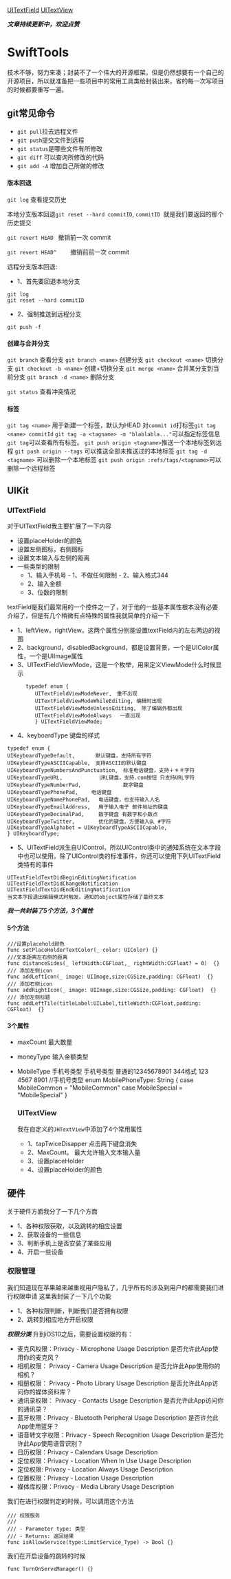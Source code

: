 
[UITextField](https://github.com/SunshineBrother/SwiftTools/blob/master/GIF/UITextField.gif)
[UITextView](https://github.com/SunshineBrother/SwiftTools/blob/master/GIF/UITextView.gif)

***文章持续更新中，欢迎点赞***

# SwiftTools
技术不够，努力来凑；封装不了一个伟大的开源框架，但是仍然想要有一个自己的开源项目，所以就准备把一些项目中的常用工具类给封装出来，省的每一次写项目的时候都要重写一遍。


## git常见命令
 
 - `git pull`拉去远程文件
 - `git push`提交文件到远程
 - `git status`是哪些文件有所修改
 - `git diff` 可以查询所修改的代码
 - `git add -A` 增加自己所做的修改
 
 #### 版本回退
 
 `git log` 查看提交历史
 
 本地分支版本回退`git reset --hard commitID`,  `commitID `就是我们要返回的那个历史提交
 
 `git revert HEAD `              撤销前一次 commit
 
 `git revert HEAD^    `          撤销前前一次 commit
 
 
 
 远程分支版本回退:
 - 1、首先要回退本地分支
 ```
 git log
 git reset --hard commitID
 ```
 - 2、强制推送到远程分支
 ```
 git push -f
 ```
 
 
 #### 创建与合并分支
 `git branch` 查看分支
 `git branch <name>` 创建分支
 `git checkout <name>` 切换分支
 `git checkout -b <name>` 创建+切换分支
 `git merge <name>` 合并某分支到当前分支
 `git branch -d <name>` 删除分支
 
 `git status` 查看冲突情况
 
 
 #### 标签
 `git tag <name>` 用于新建一个标签，默认为HEAD
 对`commit id`打标签`git tag <name> commitId`
 `git tag -a <tagname> -m "blablabla..."`可以指定标签信息
 `git tag`可以查看所有标签。
 `git push origin <tagname>`推送一个本地标签到远程
 `git push origin --tags` 可以推送全部未推送过的本地标签
 `git tag -d <tagname>` 可以删除一个本地标签
 `git push origin :refs/tags/<tagname>`可以删除一个远程标签
 
 ## UIKit
 
 ### UITextField
 对于UITextField我主要扩展了一下内容
 - 设置placeHolder的颜色
 - 设置左侧图标，右侧图标
 - 设置文本输入与左侧的距离
 - 一些类型的限制
    - 1、输入手机号
           - 1、不做任何限制
           - 2、输入格式344
    - 2、输入金额
    - 3、位数的限制
 
textField是我们最常用的一个控件之一了，对于他的一些基本属性根本没有必要介绍了，但是有几个稍微有点特殊的属性我就简单的介绍一下
- 1、leftView，rightView，这两个属性分别能设置textField内的左右两边的视图
 - 2、background，disabledBackground，都是设置背景，一个是UIColor属性，一个是UIImage属性
 - 3、UITextFieldViewMode，这是一个枚举，用来定义ViewMode什么时候显示
   
```
      typedef enum {
         UITextFieldViewModeNever,　重不出现
         UITextFieldViewModeWhileEditing, 编辑时出现
         UITextFieldViewModeUnlessEditing,　除了编辑外都出现
         UITextFieldViewModeAlways 　一直出现
         } UITextFieldViewMode;
 ```
- 4、keyboardType 键盘的样式
 ```
 typedef enum {
 UIKeyboardTypeDefault,     　默认键盘，支持所有字符         
 UIKeyboardTypeASCIICapable,　支持ASCII的默认键盘
 UIKeyboardTypeNumbersAndPunctuation,　标准电话键盘，支持＋＊＃字符
 UIKeyboardTypeURL,            URL键盘，支持.com按钮 只支持URL字符
 UIKeyboardTypeNumberPad,            　数字键盘
 UIKeyboardTypePhonePad,　 　电话键盘
 UIKeyboardTypeNamePhonePad, 　电话键盘，也支持输入人名
 UIKeyboardTypeEmailAddress, 　用于输入电子 邮件地址的键盘     
 UIKeyboardTypeDecimalPad,   　数字键盘 有数字和小数点
 UIKeyboardTypeTwitter,      　优化的键盘，方便输入@、#字符
 UIKeyboardTypeAlphabet = UIKeyboardTypeASCIICapable, 
 } UIKeyboardType;
 ```
 - 5、UITextField派生自UIControl，所以UIControl类中的通知系统在文本字段中也可以使用。除了UIControl类的标准事件，你还可以使用下列UITextField类特有的事件
 ```
 UITextFieldTextDidBeginEditingNotification
 UITextFieldTextDidChangeNotification
 UITextFieldTextDidEndEditingNotification
 当文本字段退出编辑模式时触发。通知的object属性存储了最终文本
 ```
 
 ***我一共封装了5个方法，3个属性***
 
 #### 5个方法
 ```
 ///设置placehold颜色
 func setPlaceHolderTextColor(_ color: UIColor) {}
 ///文本距离左右侧的距离
 func distanceSides(_ leftWidth:CGFloat,_ rightWidth:CGFloat? = 0)  {}
 /// 添加左侧icon
 func addLeftIcon(_ image: UIImage,size:CGSize,padding: CGFloat)  {}
 /// 添加右侧icon
 func addRightIcon(_ image: UIImage,size:CGSize,padding: CGFloat)  {}
 /// 添加左侧标题
 func addLeftTile(titleLabel:UILabel,titleWidth:CGFloat,padding: CGFloat)  {}

 ```
  #### 3个属性
- maxCount 最大数量
- moneyType 输入金额类型
- MobileType 手机号类型 
手机号类型 普通的12345678901   344格式 123 4567 8901
//手机号类型
enum MobilePhoneType: String {
case MobileCommon = "MobileCommon"
case MobileSpecial = "MobileSpecial"
}
 
 
  ### UITextView
  我在自定义的`JHTextView`中添加了4个常用属性
  - 1、tapTwiceDisapper 点击两下键盘消失
  - 2、MaxCount。 最大允许输入文本输入量
  - 3、设置placeHolder
  - 4、设置placeHolder的颜色
 
 
 
 ## 硬件
 关于硬件方面我分了一下几个方面
 - 1、各种权限获取，以及跳转的相应设置
 - 2、获取设备的一些信息
 - 3、判断手机上是否安装了某些应用
 - 4、开启一些设备
 
 ### 权限管理
 我们知道现在苹果越来越重视用户隐私了，几乎所有的涉及到用户的都需要我们进行权限申请
 这里我封装了一下几个功能
 - 1、各种权限判断，判断我们是否拥有权限
 - 2、跳转到相应地方开启权限

***权限分类***
升到iOS10之后，需要设置权限的有：
- 麦克风权限：Privacy - Microphone Usage Description 是否允许此App使用你的麦克风？
- 相机权限： Privacy - Camera Usage Description 是否允许此App使用你的相机？
- 相册权限： Privacy - Photo Library Usage Description 是否允许此App访问你的媒体资料库？
- 通讯录权限： Privacy - Contacts Usage Description 是否允许此App访问你的通讯录？
- 蓝牙权限：Privacy - Bluetooth Peripheral Usage Description 是否许允此App使用蓝牙？
- 语音转文字权限：Privacy - Speech Recognition Usage Description 是否允许此App使用语音识别？
- 日历权限：Privacy - Calendars Usage Description
- 定位权限：Privacy - Location When In Use Usage Description
- 定位权限: Privacy - Location Always Usage Description
- 位置权限：Privacy - Location Usage Description
- 媒体库权限：Privacy - Media Library Usage Description

 

我们在进行权限判定的时候，可以调用这个方法
```
/// 权限服务
///
/// - Parameter type: 类型
/// - Returns: 返回结果
func isAllowService(type:LimitService_Type) -> Bool {}
```
 我们在开启设备的跳转的时候
 ```
 func TurnOnServeManager() {}
 ```
 
 
 
 
 
 
 
 
 
 
 
 
 
 
 
 
 

























































